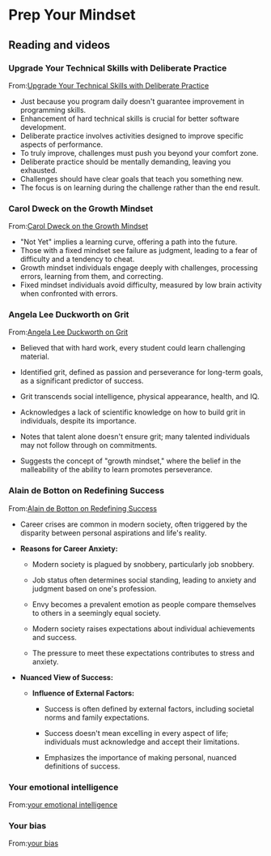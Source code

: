 # Prep Your Mindset

## Reading and videos

### Upgrade Your Technical Skills with Deliberate Practice

From:[Upgrade Your Technical Skills with Deliberate Practice](https://web.archive.org/web/20160616225417/http://www.happybearsoftware.com/upgrade-your-technical-skills-with-deliberate-practice)

- Just because you program daily doesn't guarantee improvement in programming skills.
- Enhancement of hard technical skills is crucial for better software development.
- Deliberate practice involves activities designed to improve specific aspects of performance.
- To truly improve, challenges must push you beyond your comfort zone.
- Deliberate practice should be mentally demanding, leaving you exhausted.
- Challenges should have clear goals that teach you something new.
- The focus is on learning during the challenge rather than the end result.

### Carol Dweck on the Growth Mindset

From:[Carol Dweck on the Growth Mindset](https://www.ted.com/talks/carol_dweck_the_power_of_believing_that_you_can_improve?language=en)

- "Not Yet" implies a learning curve, offering a path into the future.
- Those with a fixed mindset see failure as judgment, leading to a fear of difficulty and a tendency to cheat.
- Growth mindset individuals engage deeply with challenges, processing errors, learning from them, and correcting.
- Fixed mindset individuals avoid difficulty, measured by low brain activity when confronted with errors.

### Angela Lee Duckworth on Grit

From:[Angela Lee Duckworth on Grit](https://www.ted.com/talks/angela_lee_duckworth_grit_the_power_of_passion_and_perseverance/c)

- Believed that with hard work, every student could learn challenging material.

- Identified grit, defined as passion and perseverance for long-term goals, as a significant predictor of success.
- Grit transcends social intelligence, physical appearance, health, and IQ.

- Acknowledges a lack of scientific knowledge on how to build grit in individuals, despite its importance.
- Notes that talent alone doesn't ensure grit; many talented individuals may not follow through on commitments.

- Suggests the concept of "growth mindset," where the belief in the malleability of the ability to learn promotes perseverance.

### Alain de Botton on Redefining Success

From:[Alain de Botton on Redefining Success](https://www.ted.com/talks/alain_de_botton_a_kinder_gentler_philosophy_of_success)

- Career crises are common in modern society, often triggered by the disparity between personal aspirations and life's reality.

- **Reasons for Career Anxiety:**

  - Modern society is plagued by snobbery, particularly job snobbery.
  - Job status often determines social standing, leading to anxiety and judgment based on one's profession.

  - Envy becomes a prevalent emotion as people compare themselves to others in a seemingly equal society.

  - Modern society raises expectations about individual achievements and success.
  - The pressure to meet these expectations contributes to stress and anxiety.

- **Nuanced View of Success:**

  - **Influence of External Factors:**

    - Success is often defined by external factors, including societal norms and family expectations.

    - Success doesn't mean excelling in every aspect of life; individuals must acknowledge and accept their limitations.
    - Emphasizes the importance of making personal, nuanced definitions of success.

### Your emotional intelligence

From:[your emotional intelligence](https://codefellows.github.io/common_curriculum/career_coaching/201/emotional-intelligence-assessment.pdf)




### Your bias

From:[your bias](https://codefellows.github.io/common_curriculum/career_coaching/301/bias-assessment.pdf)


